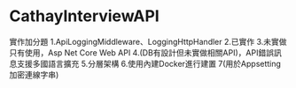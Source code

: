 # CathayInterviewAPI
實作加分題
1.ApiLoggingMiddleware、LoggingHttpHandler
2.已實作
3.未實做只有使用，Asp Net Core Web API
4.(DB有設計但未實做相關API)，API錯誤訊息支援多國語言擴充
5.分層架構
6.使用內建Docker進行建置
7(用於Appsetting加密連線字串)